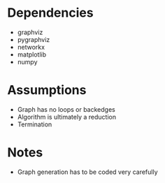 # Dependencies

- graphviz
- pygraphviz
- networkx
- matplotlib
- numpy

# Assumptions

- Graph has no loops or backedges
- Algorithm is ultimately a reduction
- Termination

# Notes

- Graph generation has to be coded very carefully
